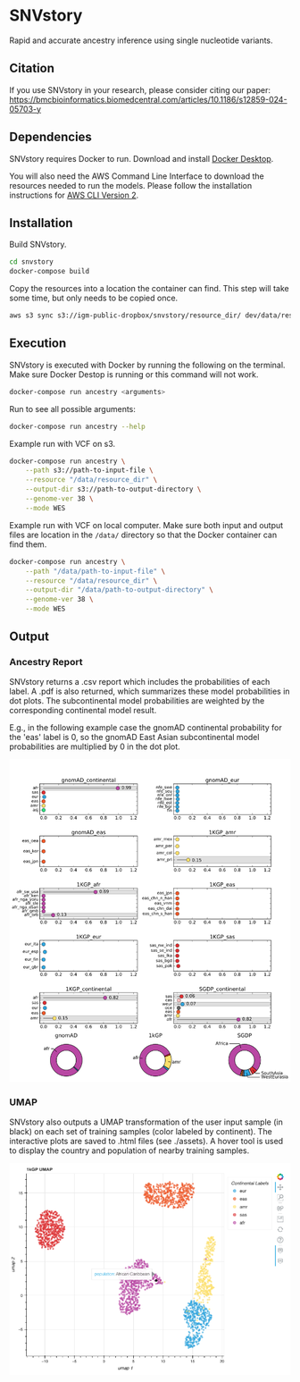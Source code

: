 # SNVstory
Rapid and accurate ancestry inference using single nucleotide variants.

## Citation

If you use SNVstory in your research, please consider citing our paper:
https://bmcbioinformatics.biomedcentral.com/articles/10.1186/s12859-024-05703-y


## Dependencies

SNVstory requires Docker to run. Download and install [Docker Desktop](https://docs.docker.com/get-docker/).

You will also need the AWS Command Line Interface to download the resources needed to run the models. Please follow the installation instructions for [AWS CLI Version 2](https://docs.aws.amazon.com/cli/latest/userguide/getting-started-install.html).

## Installation

Build SNVstory.
```bash
cd snvstory
docker-compose build
```

Copy the resources into a location the container can find. This step will take some time, but only needs to be copied once.
```bash
aws s3 sync s3://igm-public-dropbox/snvstory/resource_dir/ dev/data/resource_dir/ --no-sign-request
```

## Execution

SNVstory is executed with Docker by running the following on the terminal. Make sure Docker Destop is running or this command will not work.
```bash
docker-compose run ancestry <arguments>
```


Run to see all possible arguments:
```bash
docker-compose run ancestry --help
```

Example run with VCF on s3.
```bash
docker-compose run ancestry \
    --path s3://path-to-input-file \
    --resource "/data/resource_dir" \
    --output-dir s3://path-to-output-directory \
    --genome-ver 38 \
    --mode WES
```

Example run with VCF on local computer. Make sure both input and output files are location in the ```/data/``` directory so that the Docker container can find them.
```bash
docker-compose run ancestry \
    --path "/data/path-to-input-file" \
    --resource "/data/resource_dir" \
    --output-dir "/data/path-to-output-directory" \
    --genome-ver 38 \
    --mode WES
```

## Output

### Ancestry Report
SNVstory returns a .csv report which includes the probabilities of each label. A .pdf is also returned, which summarizes these model probabilities in dot plots. The subcontinental model probabilities are weighted by the corresponding continental model result. 

E.g., in the following example case the gnomAD continental probability for the 'eas' label is 0, so the gnomAD East Asian subcontinental model probabilities are multiplied by 0 in the dot plot.


![Example Report](assets/ExampleAncestryReport.svg)


### UMAP
SNVstory also outputs a UMAP transformation of the user input sample (in black) on each set of training samples (color labeled by continent). The interactive plots are saved to .html files (see ./assets). A hover tool is used to display the country and population of nearby training samples.

![Example Report](assets/Example_1kGP_umap.png)
